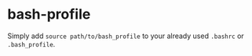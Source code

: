 # bash-profile

Simply add `source path/to/bash_profile` to your already used `.bashrc` or `.bash_profile`.
